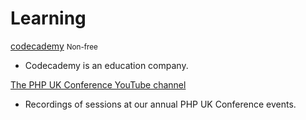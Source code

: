 # Learning #

[codecademy](https://www.codecademy.com/learn/php) <span class="label label-danger"><small>Non-free</small></span>

 * Codecademy is an education company.

[The PHP UK Conference YouTube channel](https://www.youtube.com/user/phpukconference)

 * Recordings of sessions at our annual PHP UK Conference events.
